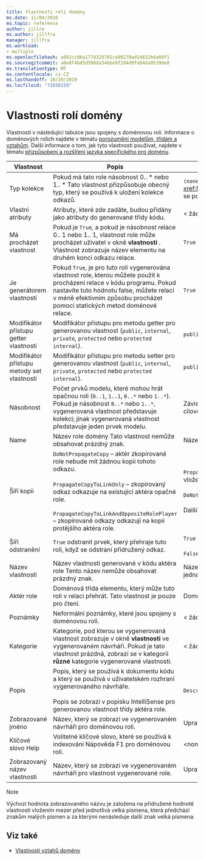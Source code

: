 ```yaml
---
title: Vlastnosti rolí domény
ms.date: 11/04/2016
ms.topic: reference
author: jillre
ms.author: jillfra
manager: jillfra
ms.workload:
- multiple
ms.openlocfilehash: a992cc06a177d329701ca98278ad14632bda8df1
ms.sourcegitcommit: a8e8f4bd5d508da34bbe9f2d4d9fa94da0539de0
ms.translationtype: MT
ms.contentlocale: cs-CZ
ms.lasthandoff: 10/19/2019
ms.locfileid: "72658159"
---
```

# <a name="properties-of-domain-roles"></a>Vlastnosti rolí domény
Vlastnosti v následující tabulce jsou spojeny s doménovou rolí. Informace o doménových rolích najdete v tématu [porozumění modelům, třídám a vztahům](../modeling/understanding-models-classes-and-relationships.md). Další informace o tom, jak tyto vlastnosti používat, najdete v tématu [přizpůsobení a rozšíření jazyka specifického pro doménu](../modeling/customizing-and-extending-a-domain-specific-language.md).

|Vlastnost|Popis|Výchozí|
|-|-|-|
|Typ kolekce|Pokud má tato role násobnost 0.. * nebo 1.. \* Tato vlastnost přizpůsobuje obecný typ, který se používá k uložení kolekce odkazů.|`(none)`  -  <xref:Microsoft.VisualStudio.Modeling.LinkedElementCollection%601> se používá.|
|Vlastní atributy|Atributy, které zde zadáte, budou přidány jako atributy do generované třídy kódu.|< žádné \>|
|Má procházet vlastnost|Pokud je `True`, a pokud je násobnost relace 0.. 1 nebo 1.. 1, vlastnost role může procházet uživatel v okně **vlastnosti** . Vlastnost zobrazuje název elementu na druhém konci odkazu relace.|`True`|
|Je generátorem vlastností|Pokud `True`, je pro tuto roli vygenerována vlastnost role, kterou můžete použít k procházení relace v kódu programu. Pokud nastavíte tuto hodnotu false, můžete relaci v méně efektivním způsobu procházet pomocí statických metod doménové relace.|`True`|
|Modifikátor přístupu getter vlastnosti|Modifikátor přístupu pro metodu getter pro generovanou vlastnost (`public`, `internal`, `private`, `protected` nebo `protected internal`).|`public`|
|Modifikátor přístupu metody set vlastnosti|Modifikátor přístupu pro metodu setter pro generovanou vlastnost (`public`, `internal`, `private`, `protected` nebo `protected internal`).|`public`|
|Násobnost|Počet prvků modelu, které mohou hrát opačnou roli (`0..1`, `1..1`, `0..*` nebo `1..*`). Pokud je násobnost `0..*` nebo `1..*`, vygenerovaná vlastnost představuje kolekci; jinak vygenerovaná vlastnost představuje jeden prvek modelu.|Závisí na typu vztahu a na tom, zda se jedná o zdrojovou nebo cílovou roli v relaci.|
|Name|Název role domény Tato vlastnost nemůže obsahovat prázdný znak.|Název třídy domény aktéra role pro tuto roli.|
|Šíří kopii|`DoNotPropagateCopy` – aktér zkopírované role nebude mít žádnou kopii tohoto odkazu.<br /><br /> `PropagateCopyToLinkOnly` – zkopírovaný odkaz odkazuje na existující aktéra opačné role.<br /><br /> `PropagateCopyToLinkAndOppositeRolePlayer` – zkopírované odkazy odkazují na kopii protějšího aktéra role.|`PropagateCopyToLinkAndOppositeRolePlayer` pro zdrojové role vložení.<br /><br /> `DoNotPropagateCopy` pro jiné role.<br /><br /> Další informace najdete v tématu [přizpůsobení chování kopírování](../modeling/customizing-copy-behavior.md) .|
|Šíří odstranění|`True` odstranit prvek, který přehraje tuto roli, když se odstraní přidružený odkaz.|`True` pro cíl role vložení.<br /><br /> `False` pro jiné role.|
|Název vlastnosti|Název vlastnosti generované v kódu aktéra role Tento název nemůže obsahovat prázdný znak.|Název opačné role, pokud má tato role násobnost 0 – jedna nebo jedna ku 1; jinak se jedná o plurální název opačné role.|
|Aktér role|Doménová třída elementu, který může tuto roli v relaci přehrát. Tato vlastnost je pouze pro čtení.|Doménová třída aktéra role pro tuto roli|
|Poznámky|Neformální poznámky, které jsou spojeny s doménovou rolí.|< žádné \>|
|Kategorie|Kategorie, pod kterou se vygenerovaná vlastnost zobrazuje v okně **vlastnosti** ve vygenerovaném návrháři. Pokud je tato vlastnost prázdná, zobrazí se v kategorii **různé** kategorie vygenerované vlastnosti.|< žádné \>|
|Popis|Popis, který se používá k dokumentu kódu a který se používá v uživatelském rozhraní vygenerovaného návrháře.<br /><br /> Popis se zobrazí v popisku IntelliSense pro generovanou vlastnost třídy aktéra role.|`Description for` *úplný název role* .|
|Zobrazované jméno|Název, který se zobrazí ve vygenerovaném návrháři pro doménovou roli.|Upravená hodnota vlastnosti Name|
|Klíčové slovo Help|Volitelné klíčové slovo, které se používá k indexování Nápověda F1 pro doménovou roli.|\<none >|
|Zobrazovaný název vlastnosti|Název, který se zobrazí ve vygenerovaném návrháři pro vlastnost vygenerované role.|Upravená hodnota vlastnosti názvu vlastnosti.|

> [!NOTE]
> Výchozí hodnota zobrazovaného názvu je založena na přidružené hodnotě vlastnosti vložením mezer před jednotlivá velká písmena, která předchází znakům malých písmen a za kterými nenásleduje další znak velká písmena.

## <a name="see-also"></a>Viz také

- [Vlastnosti vztahů domény](../modeling/properties-of-domain-relationships.md)